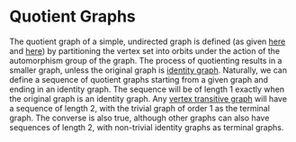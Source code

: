 # Quotient Graphs

The quotient graph of a simple, undirected graph is defined (as given [here](https://mathoverflow.net/questions/140229/automorphism-group-action-leads-to-a-quotient-graph) and [here](https://mathoverflow.net/questions/140229/automorphism-group-action-leads-to-a-quotient-graph)) by partitioning the vertex set into orbits under the action of the automorphism group of the graph. The process of quotienting results in a smaller graph, unless the original graph is [identity graph](http://mathworld.wolfram.com/IdentityGraph.html). Naturally, we can define a sequence of quotient graphs starting from a given graph and ending in an identity graph. The sequence will be of length 1 exactly when the original graph is an identity graph. Any [vertex transitive graph](https://en.wikipedia.org/wiki/Vertex-transitive_graph) will have a sequence of length 2, with the trivial graph of order 1 as the terminal graph. The converse is also true, although other graphs can also have sequences of length 2, with non-trivial identity graphs as terminal graphs.
